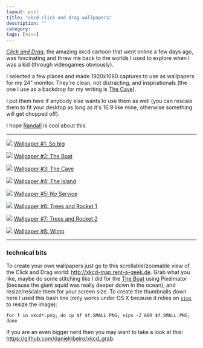 ```yaml
---
layout: post
title: "xkcd click and drag wallpapers"
description: ""
category: 
tags: [misc]
---
```




_[Click and Drag](http://xkcd.com/1110/)_, the amazing xkcd cartoon that went online a few days ago, was fascinating and threw me back to the worlds I used to explore when I was a kid (through videogames obviously).

I selected a few places and made 1920x1080 captures to use as wallpapers for my 24" monitor. They're clean, not distracting, and inspirationals (the one I use as a backdrop for my writing is [The Cave](https://dl.dropbox.com/u/179731/xkcd_click_and_drag_cave.png)).

I put them here if anybody else wants to use them as well (you can rescale them to fit your desktop as long as it's 16:9 like mine, otherwise something will get chopped off).

I hope [Randall](http://xkcd.com/about/) is cool about this.

*****

![](https://dl.dropbox.com/u/179731/xkcd_click_and_drag_big.png.THUMBNAIL.PNG)
[Wallpaper #1: So big](https://dl.dropbox.com/u/179731/xkcd_click_and_drag_big.png)

![](https://dl.dropbox.com/u/179731/xkcd_click_and_drag_boat.png.THUMBNAIL.PNG)
[Wallpaper #2: The Boat](https://dl.dropbox.com/u/179731/xkcd_click_and_drag_boat.png)

![](https://dl.dropbox.com/u/179731/xkcd_click_and_drag_cave.png.THUMBNAIL.PNG)
[Wallpaper #3: The Cave](https://dl.dropbox.com/u/179731/xkcd_click_and_drag_cave.png)

![](https://dl.dropbox.com/u/179731/xkcd_click_and_drag_island.png.THUMBNAIL.PNG)
[Wallpaper #4: The Island](https://dl.dropbox.com/u/179731/xkcd_click_and_drag_island.png)

![](https://dl.dropbox.com/u/179731/xkcd_click_and_drag_noservice.png.THUMBNAIL.PNG)
[Wallpaper #5: No Service](https://dl.dropbox.com/u/179731/xkcd_click_and_drag_noservice.png)

![](https://dl.dropbox.com/u/179731/xkcd_click_and_drag_rocket1.png.THUMBNAIL.PNG)
[Wallpaper #6: Trees and Rocket 1](https://dl.dropbox.com/u/179731/xkcd_click_and_drag_rocket1.png)

![](https://dl.dropbox.com/u/179731/xkcd_click_and_drag_rocket2.png.THUMBNAIL.PNG)
[Wallpaper #7: Trees and Rocket 2](https://dl.dropbox.com/u/179731/xkcd_click_and_drag_rocket2.png)

![](https://dl.dropbox.com/u/179731/xkcd_click_and_drag_wimp.png.THUMBNAIL.PNG)
[Wallpaper #8: Wimp](https://dl.dropbox.com/u/179731/xkcd_click_and_drag_wimp.png)

****

### technical bits ###

To create your own wallpapers just go to this scrollable/zoomable view of the Click and Drag world: <http://xkcd-map.rent-a-geek.de>. Grab what you like, maybe do some stitching like I did for the [The Boat](https://dl.dropbox.com/u/179731/xkcd_click_and_drag_boat.png) using Pixelmator (because the giant squid was really deeper down in the ocean), and resize/rescale them for your screen size. To create the thumbnails down here I used this bash line (only works under OS X because it relies on [`sips`](https://developer.apple.com/library/mac/#documentation/Darwin/Reference/ManPages/man1/sips.1.html) to resize the image):

    for f in xkcd*.png; do cp $f $f.SMALL.PNG; sips -Z 600 $f.SMALL.PNG; done

If you are an even bigger nerd then you may want to take a look at this: <https://github.com/danielribeiro/xkcd_grab>.
